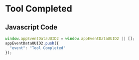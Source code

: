 # Tool Completed

### 

## Javascript Code
```js
window.appEventDataUUID2 = window.appEventDataUUID2 || [];
appEventDataUUID2.push({
  "event": "Tool Completed"
});
```




